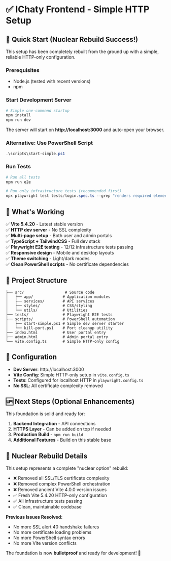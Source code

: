 # ✅ lChaty Frontend - Simple HTTP Setup

## 🚀 Quick Start (Nuclear Rebuild Success!)

This setup has been completely rebuilt from the ground up with a simple, reliable HTTP-only configuration.

### Prerequisites
- Node.js (tested with recent versions)
- npm

### Start Development Server
```powershell
# Simple one-command startup
npm install
npm run dev
```

The server will start on **http://localhost:3000** and auto-open your browser.

### Alternative: Use PowerShell Script  
```powershell
.\scripts\start-simple.ps1
```

### Run Tests
```powershell
# Run all tests
npm run e2e

# Run only infrastructure tests (recommended first)
npx playwright test tests/login.spec.ts --grep "renders required elements|theme toggle|show password|responsive layout|enhanced login"
```

## 🎯 What's Working

✅ **Vite 5.4.20** - Latest stable version  
✅ **HTTP dev server** - No SSL complexity  
✅ **Multi-page setup** - Both user and admin portals  
✅ **TypeScript + TailwindCSS** - Full dev stack  
✅ **Playwright E2E testing** - 12/12 infrastructure tests passing  
✅ **Responsive design** - Mobile and desktop layouts  
✅ **Theme switching** - Light/dark modes  
✅ **Clean PowerShell scripts** - No certificate dependencies

## 📁 Project Structure

```
├── src/                  # Source code
│   ├── app/             # Application modules  
│   ├── services/        # API services
│   ├── styles/          # CSS/styling
│   └── utils/           # Utilities
├── tests/               # Playwright E2E tests
├── scripts/             # PowerShell automation
│   ├── start-simple.ps1 # Simple dev server starter
│   └── kill-port.ps1    # Port cleanup utility
├── index.html           # User portal entry
├── admin.html           # Admin portal entry
└── vite.config.ts       # Simple HTTP-only config
```

## 🔧 Configuration

- **Dev Server**: http://localhost:3000  
- **Vite Config**: Simple HTTP-only setup in `vite.config.ts`
- **Tests**: Configured for localhost HTTP in `playwright.config.ts`
- **No SSL**: All certificate complexity removed

## 🆙 Next Steps (Optional Enhancements)

This foundation is solid and ready for:

1. **Backend Integration** - API connections
2. **HTTPS Layer** - Can be added on top if needed  
3. **Production Build** - `npm run build`
4. **Additional Features** - Build on this stable base

## 🧬 Nuclear Rebuild Details

This setup represents a complete "nuclear option" rebuild:
- ❌ Removed all SSL/TLS certificate complexity
- ❌ Removed complex PowerShell orchestration  
- ❌ Removed ancient Vite 4.0.0 version issues
- ✅ Fresh Vite 5.4.20 HTTP-only configuration
- ✅ All infrastructure tests passing
- ✅ Clean, maintainable codebase

**Previous Issues Resolved:**
- No more SSL alert 40 handshake failures
- No more certificate loading problems  
- No more PowerShell syntax errors
- No more Vite version conflicts

The foundation is now **bulletproof** and ready for development! 🎯